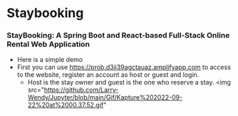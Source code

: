 # Staybooking
### StayBooking: A Spring Boot and React-based Full-Stack Online Rental Web Application 

* Here is a simple demo
* First you can use https://prob.d3ii39agctauaz.amplifyapp.com to access to the website, register an account as host or guest and login.
  * Host is the stay owner and guest is the one who reserve a stay.
<img src="https://github.com/Larry-Wendy/Jupyter/blob/main/Gif/Kapture%202022-09-22%20at%2000.37.52.gif"
